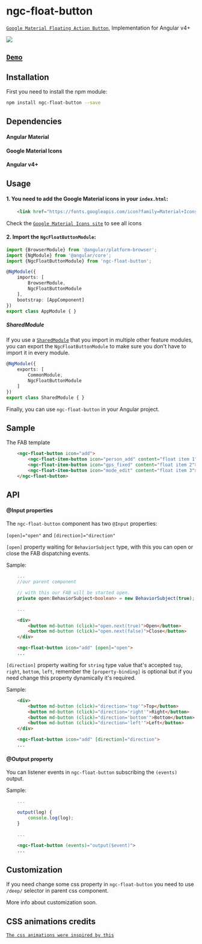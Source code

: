 # ngc-float-button

[`Google Material Floating Action Button`](https://material.io/guidelines/components/buttons-floating-action-button.html),
Implementation for Angular v4+

![](http://g.recordit.co/yfaZdBGGCY.gif)


## [`Demo`](https://ngc-float-button.stackblitz.io/)

## Installation

First you need to install the npm module:

```sh
npm install ngc-float-button --save
```

## Dependencies

#### Angular Material
#### Google Material Icons
#### Angular v4+

## Usage

#### 1. You need to add the Google Material icons in your `index.html`:

```HTML
    <link href="https://fonts.googleapis.com/icon?family=Material+Icons" rel="stylesheet">
```

Check the [`Google Material Icons site`](https://material.io/icons/) to see all icons

#### 2. Import the `NgcFloatButtonModule`:

```ts
import {BrowserModule} from '@angular/platform-browser';
import {NgModule} from '@angular/core';
import {NgcFloatButtonModule} from 'ngc-float-button';

@NgModule({
    imports: [
        BrowserModule,
        NgcFloatButtonModule
    ],
    bootstrap: [AppComponent]
})
export class AppModule { }
```

##### SharedModule

If you use a [`SharedModule`](https://angular.io/docs/ts/latest/guide/ngmodule.html#!#shared-modules) that you import in multiple other feature modules,
you can export the `NgcFloatButtonModule` to make sure you don't have to import it in every module.

```ts
@NgModule({
    exports: [
        CommonModule,
        NgcFloatButtonModule
    ]
})
export class SharedModule { }
```

Finally, you can use `ngc-float-button` in your Angular project.

## Sample

The FAB template

```HTML
    <ngc-float-button icon="add">
        <ngc-float-item-button icon="person_add" content="float item 1"></ngc-float-item-button>
        <ngc-float-item-button icon="gps_fixed" content="float item 2"></ngc-float-item-button>
        <ngc-float-item-button icon="mode_edit" content="float item 3"></ngc-float-item-button>
    </ngc-float-button>
```

## API

#### @Input properties

The `ngc-float-button` component has two `@Input` properties:

`[open]="open"` and `[direction]="direction"`

`[open]` property waiting for `BehaviorSubject` type, with this you can open or close the FAB dispatching events.

Sample:


```Typescript
    ...
    //our parent component

    // with this our FAB will be started open.
    private open:BehaviorSubject<boolean> = new BehaviorSubject(true);

    ...
```

```HTML
    <div>
        <button md-button (click)="open.next(true)">Open</button>
        <button md-button (click)="open.next(false)">Close</button>
    </div>

    <ngc-float-button icon="add" [open]="open">
    ...
```

`[direction]` property waiting for `string` type value that's accepted `top`, `right`, `bottom`, `left`, remember the `[property-binding]` is optional but if you need change this property dynamically it's required.

Sample:

```HTML
    <div>
        <button md-button (click)="direction='top'">Top</button>
        <button md-button (click)="direction='right'">Right</button>
        <button md-button (click)="direction='bottom'">Bottom</button>
        <button md-button (click)="direction='left'">Left</button>
    </div>

    <ngc-float-button icon="add" [direction]="direction">
    ...
```

#### @Output property

You can listener events in `ngc-float-button` subscribing the `(events)` output.

Sample:

```Typescript
    ...

    output(log) {
        console.log(log);
    }

    ...
```

```HTML
    <ngc-float-button (events)="output($event)">
    ...
```

## Customization

If you need change some css property in `ngc-float-button` you need to use `/deep/` selector in parent css component.

More info about customization soon.


## CSS animations credits

[`The css animations were inspired by this`](https://embed.plnkr.co/gist/00de5ab564446dcb8be067d44e67a692)